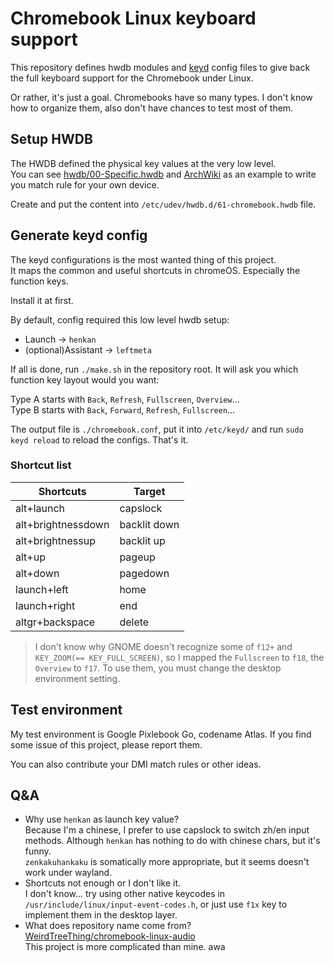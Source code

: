 # Chromebook Linux keyboard support

This repository defines hwdb modules and [keyd](https://github.com/rvaiya/keyd) config files to give back the full keyboard support for the Chromebook under Linux.

Or rather, it's just a goal. Chromebooks have so many types. I don't know how to organize them, also don't have chances to test most of them.

## Setup HWDB

The HWDB defined the physical key values at the very low level.\
You can see [hwdb/00-Specific.hwdb](hwdb/00-Specific.hwdb) and [ArchWiki](https://wiki.archlinux.org/title/Map_scancodes_to_keycodes#Remap_specific_device) as an example to write you match rule for your own device.

Create and put the content into `/etc/udev/hwdb.d/61-chromebook.hwdb` file.

## Generate keyd config

The keyd configurations is the most wanted thing of this project.\
It maps the common and useful shortcuts in chromeOS. Especially the function keys.

Install it at first.

By default, config required this low level hwdb setup:

- Launch -> `henkan`
- (optional)Assistant -> `leftmeta`

If all is done, run `./make.sh` in the repository root. It will ask you which function key layout would you want:

Type A starts with `Back`, `Refresh`, `Fullscreen`, `Overview`...\
Type B starts with `Back`, `Forward`, `Refresh`, `Fullscreen`...

The output file is `./chromebook.conf`, put it into `/etc/keyd/` and run `sudo keyd reload` to reload the configs. That's it.

### Shortcut list

|Shortcuts|Target|
|--|--|
|alt+launch|capslock|
|alt+brightnessdown|backlit down|
|alt+brightnessup|backlit up|
|alt+up|pageup|
|alt+down|pagedown|
|launch+left|home|
|launch+right|end|
|altgr+backspace|delete|

> I don't know why GNOME doesn't recognize some of `f12+` and `KEY_ZOOM(== KEY_FULL_SCREEN)`, so I mapped the `Fullscreen` to `f18`, the `Overview` to `f17`. To use them, you must change the desktop environment setting.

## Test environment

My test environment is Google Pixlebook Go, codename Atlas. If you find some issue of this project, please report them.

You can also contribute your DMI match rules or other ideas.

## Q&A

- Why use `henkan` as launch key value?\
  Because I'm a chinese, I prefer to use capslock to switch zh/en input methods. Although `henkan` has nothing to do with chinese chars, but it's funny.\
  `zenkakuhankaku` is somatically more appropriate, but it seems doesn't work under wayland.
- Shortcuts not enough or I don't like it.\
  I don't know... try using other native keycodes in `/usr/include/linux/input-event-codes.h`, or just use `f1x` key to implement them in the desktop layer.
- What does repository name come from?\
  [WeirdTreeThing/chromebook-linux-audio](https://github.com/WeirdTreeThing/chromebook-linux-audio)\
  This project is more complicated than mine. awa
